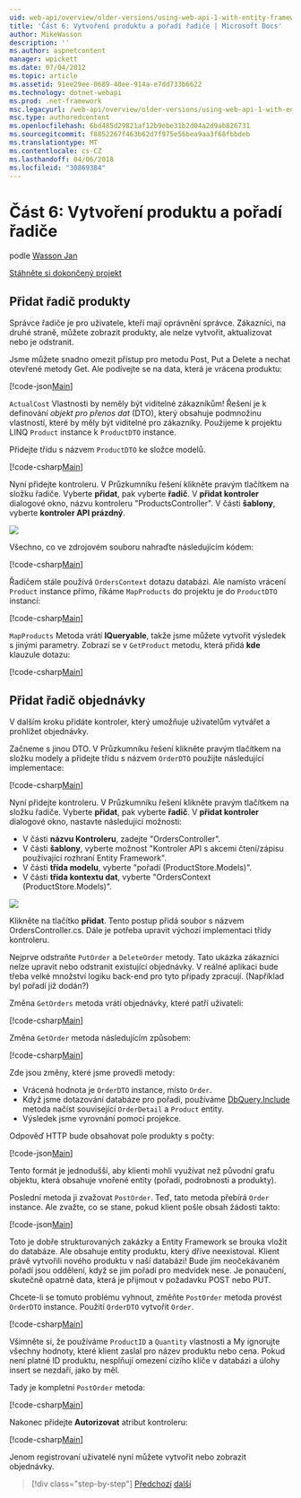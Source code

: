 ```yaml
---
uid: web-api/overview/older-versions/using-web-api-1-with-entity-framework-5/using-web-api-with-entity-framework-part-6
title: 'Část 6: Vytvoření produktu a pořadí řadiče | Microsoft Docs'
author: MikeWasson
description: ''
ms.author: aspnetcontent
manager: wpickett
ms.date: 07/04/2012
ms.topic: article
ms.assetid: 91ee29ee-0689-40ee-914a-e7dd733b6622
ms.technology: dotnet-webapi
ms.prod: .net-framework
msc.legacyurl: /web-api/overview/older-versions/using-web-api-1-with-entity-framework-5/using-web-api-with-entity-framework-part-6
msc.type: authoredcontent
ms.openlocfilehash: 6bd485d29821af12b9ebe31b2d04a2d9ab826731
ms.sourcegitcommit: f8852267f463b62d7f975e56bea9aa3f68fbbdeb
ms.translationtype: MT
ms.contentlocale: cs-CZ
ms.lasthandoff: 04/06/2018
ms.locfileid: "30869384"
---
```

<a name="part-6-creating-product-and-order-controllers"></a>Část 6: Vytvoření produktu a pořadí řadiče
====================
podle [Wasson Jan](https://github.com/MikeWasson)

[Stáhněte si dokončený projekt](http://code.msdn.microsoft.com/ASP-NET-Web-API-with-afa30545)

## <a name="add-a-products-controller"></a>Přidat řadič produkty

Správce řadiče je pro uživatele, kteří mají oprávnění správce. Zákazníci, na druhé straně, můžete zobrazit produkty, ale nelze vytvořit, aktualizovat nebo je odstranit.

Jsme můžete snadno omezit přístup pro metodu Post, Put a Delete a nechat otevřené metody Get. Ale podívejte se na data, která je vrácena produktu:

[!code-json[Main](using-web-api-with-entity-framework-part-6/samples/sample1.json?highlight=1)]

`ActualCost` Vlastnosti by neměly být viditelné zákazníkům! Řešení je k definování *objekt pro přenos dat* (DTO), který obsahuje podmnožinu vlastností, které by měly být viditelné pro zákazníky. Použijeme k projektu LINQ `Product` instance k `ProductDTO` instance.

Přidejte třídu s názvem `ProductDTO` ke složce modelů.

[!code-csharp[Main](using-web-api-with-entity-framework-part-6/samples/sample2.cs)]

Nyní přidejte kontroleru. V Průzkumníku řešení klikněte pravým tlačítkem na složku řadiče. Vyberte **přidat**, pak vyberte **řadič**. V **přidat kontroler** dialogové okno, názvu kontroleru &quot;ProductsController&quot;. V části **šablony**, vyberte **kontroler API prázdný**.

![](using-web-api-with-entity-framework-part-6/_static/image1.png)

Všechno, co ve zdrojovém souboru nahraďte následujícím kódem:

[!code-csharp[Main](using-web-api-with-entity-framework-part-6/samples/sample3.cs)]

Řadičem stále používá `OrdersContext` dotazu databázi. Ale namísto vrácení `Product` instance přímo, říkáme `MapProducts` do projektu je do `ProductDTO` instancí:

[!code-csharp[Main](using-web-api-with-entity-framework-part-6/samples/sample4.cs?highlight=1)]

`MapProducts` Metoda vrátí **IQueryable**, takže jsme můžete vytvořit výsledek s jinými parametry. Zobrazí se v `GetProduct` metodu, která přidá **kde** klauzule dotazu:

[!code-csharp[Main](using-web-api-with-entity-framework-part-6/samples/sample5.cs?highlight=2)]

## <a name="add-an-orders-controller"></a>Přidat řadič objednávky

V dalším kroku přidáte kontroler, který umožňuje uživatelům vytvářet a prohlížet objednávky.

Začneme s jinou DTO. V Průzkumníku řešení klikněte pravým tlačítkem na složku modely a přidejte třídu s názvem `OrderDTO` použijte následující implementace:

[!code-csharp[Main](using-web-api-with-entity-framework-part-6/samples/sample6.cs)]

Nyní přidejte kontroleru. V Průzkumníku řešení klikněte pravým tlačítkem na složku řadiče. Vyberte **přidat**, pak vyberte **řadič**. V **přidat kontroler** dialogové okno, nastavte následující možnosti:

- V části **názvu Kontroleru**, zadejte "OrdersController".
- V části **šablony**, vyberte možnost "Kontroler API s akcemi čtení/zápisu používající rozhraní Entity Framework".
- V části **třída modelu**, vyberte &quot;pořadí (ProductStore.Models)&quot;.
- V části **třída kontextu dat**, vyberte &quot;OrdersContext (ProductStore.Models)&quot;.

![](using-web-api-with-entity-framework-part-6/_static/image2.png)

Klikněte na tlačítko **přidat**. Tento postup přidá soubor s názvem OrdersController.cs. Dále je potřeba upravit výchozí implementaci třídy kontroleru.

Nejprve odstraňte `PutOrder` a `DeleteOrder` metody. Tato ukázka zákazníci nelze upravit nebo odstranit existující objednávky. V reálné aplikaci bude třeba velké množství logiku back-end pro tyto případy zpracují. (Například byl pořadí již dodán?)

Změna `GetOrders` metoda vrátí objednávky, které patří uživateli:

[!code-csharp[Main](using-web-api-with-entity-framework-part-6/samples/sample7.cs)]

Změna `GetOrder` metoda následujícím způsobem:

[!code-csharp[Main](using-web-api-with-entity-framework-part-6/samples/sample8.cs)]

Zde jsou změny, které jsme provedli metody:

- Vrácená hodnota je `OrderDTO` instance, místo `Order`.
- Když jsme dotazování databáze pro pořadí, používáme [DbQuery.Include](https://msdn.microsoft.com/library/gg696395) metoda načíst související `OrderDetail` a `Product` entity.
- Výsledek jsme vyrovnání pomocí projekce.

Odpověď HTTP bude obsahovat pole produkty s počty:

[!code-json[Main](using-web-api-with-entity-framework-part-6/samples/sample9.json)]

Tento formát je jednodušší, aby klienti mohli využívat než původní grafu objektu, která obsahuje vnořené entity (pořadí, podrobnosti a produkty).

Poslední metoda ji zvažovat `PostOrder`. Teď, tato metoda přebírá `Order` instance. Ale zvažte, co se stane, pokud klient pošle obsah žádosti takto:

[!code-json[Main](using-web-api-with-entity-framework-part-6/samples/sample10.json)]

Toto je dobře strukturovaných zakázky a Entity Framework se brouka vložit do databáze. Ale obsahuje entity produktu, který dříve neexistoval. Klient právě vytvořili nového produktu v naší databázi! Bude jím neočekávaném pořadí jsou oddělení, když se jim pořadí pro medvídek nese. Je ponaučení, skutečně opatrně data, která je přijmout v požadavku POST nebo PUT.

Chcete-li se tomuto problému vyhnout, změňte `PostOrder` metoda provést `OrderDTO` instance. Použití `OrderDTO` vytvořit `Order`.

[!code-csharp[Main](using-web-api-with-entity-framework-part-6/samples/sample11.cs)]

Všimněte si, že používáme `ProductID` a `Quantity` vlastnosti a My ignorujte všechny hodnoty, které klient zaslal pro název produktu nebo cena. Pokud není platné ID produktu, nesplňují omezení cizího klíče v databázi a úlohy insert se nezdaří, jako by měl.

Tady je kompletní `PostOrder` metoda:

[!code-csharp[Main](using-web-api-with-entity-framework-part-6/samples/sample12.cs)]

Nakonec přidejte **Autorizovat** atribut kontroleru:

[!code-csharp[Main](using-web-api-with-entity-framework-part-6/samples/sample13.cs)]

Jenom registrovaní uživatelé nyní můžete vytvořit nebo zobrazit objednávky.

> [!div class="step-by-step"]
> [Předchozí](using-web-api-with-entity-framework-part-5.md)
> [další](using-web-api-with-entity-framework-part-7.md)
